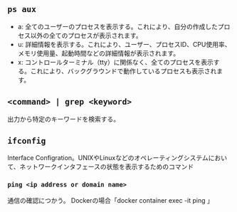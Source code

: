 ## ```ps aux```
- a: 全てのユーザーのプロセスを表示する。これにより、自分の作成したプロセス以外の全てのプロセスが表示されます。
- u: 詳細情報を表示する。これにより、ユーザー、プロセスID、CPU使用率、メモリ使用量、起動時間などの詳細情報が表示されます。
- x: コントロールターミナル（tty）に関係なく、全てのプロセスを表示する。これにより、バックグラウンドで動作しているプロセスも表示されます。

## ```<command> | grep <keyword>```
出力から特定のキーワードを検索する。

## ``` ifconfig ```
Interface Configration。UNIXやLinuxなどのオペレーティングシステムにおいて、ネットワークインタフェースの状態を表示するためのコマンド


### ``` ping <ip address or domain name> ```
通信の確認につかう。
Dockerの場合「docker container exec -it <container> ping <container>」
